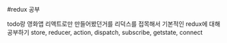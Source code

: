 #redux 공부

todo랑 영화앱 리액트로만 만들어봤던거를 리덕스를 접목해서
기본적인 redux에 대해 공부하기
store, reducer, action, dispatch, subscribe, getstate, connect
